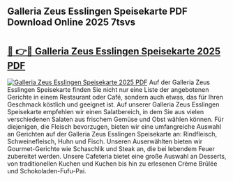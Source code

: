 ## Galleria Zeus Esslingen Speisekarte PDF Download Online 2025 7tsvs

# <h2><a href="http://gc7fxp.nevu.top/?p=Galleria+Zeus+Esslingen+Speisekarte">🔗 👉🔴 Galleria Zeus Esslingen Speisekarte 2025 PDF</a></h2>

[![Galleria Zeus Esslingen Speisekarte 2025 PDF](https://i.imgur.com/dBaPXMq.png)](http://gc7fxp.nevu.top/?p=Galleria+Zeus+Esslingen+Speisekarte)
Auf der Galleria Zeus Esslingen Speisekarte finden Sie nicht nur eine Liste der angebotenen Gerichte in einem Restaurant oder Café, sondern auch etwas, das für Ihren Geschmack köstlich und geeignet ist. Auf unserer Galleria Zeus Esslingen Speisekarte empfehlen wir einen Salatbereich, in dem Sie aus vielen verschiedenen Salaten aus frischem Gemüse und Obst wählen können. Für diejenigen, die Fleisch bevorzugen, bieten wir eine umfangreiche Auswahl an Gerichten auf der Galleria Zeus Esslingen Speisekarte an: Rindfleisch, Schweinefleisch, Huhn und Fisch. Unseren Auserwählten bieten wir Gourmet-Gerichte wie Schaschlik und Steak an, die bei lebendem Feuer zubereitet werden. Unsere Cafeteria bietet eine große Auswahl an Desserts, von traditionellen Kuchen und Kuchen bis hin zu erlesenen Crème Brûlée und Schokoladen-Fufu-Pai.
